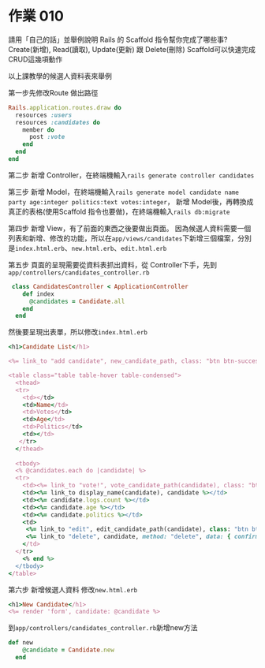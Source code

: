 # 作業 010

請用「自己的話」並舉例說明 Rails 的 Scaffold 指令幫你完成了哪些事?
Create(新增), Read(讀取), Update(更新) 跟 Delete(刪除)
Scaffold可以快速完成CRUD這幾項動作

以上課教學的候選人資料表來舉例

第一步先修改Route 做出路徑
```ruby
Rails.application.routes.draw do
  resources :users 
  resources :candidates do
    member do
      post :vote
    end
  end
end
```
第二步 新增 Controller，在終端機輸入`rails generate controller candidates`

第三步 新增 Model，在終端機輸入`rails generate model candidate name party age:integer politics:text votes:integer`，
新增 Model後，再轉換成真正的表格(使用Scaffold 指令也要做)，在終端機輸入`rails db:migrate`

第四步 新增 View，有了前面的東西之後要做出頁面。
因為候選人資料需要一個列表和新增、修改的功能，所以在`app/views/candidates`下新增三個檔案，分別是`index.html.erb`、`new.html.erb`、`edit.html.erb`

第五步 頁面的呈現需要從資料表抓出資料，從 Controller下手，先到`app/controllers/candidates_controller.rb`
```ruby
 class CandidatesController < ApplicationController
    def index
      @candidates = Candidate.all
    end
  end
```
然後要呈現出表單，所以修改`index.html.erb`
```ruby
<h1>Candidate List</h1>

<%= link_to "add candidate", new_candidate_path, class: "btn btn-success btn-xs" %>

<table class="table table-hover table-condensed">
  <thead>
  <tr>
    <td></td>
    <td>Name</td>
    <td>Votes</td>
    <td>Age</td>
    <td>Politics</td>
    <td></td>
   </tr>
  </thead>
  
  <tbody>
  <% @candidates.each do |candidate| %>
  <tr>
    <td><%= link_to "vote!", vote_candidate_path(candidate), class: "btn btn-xs btn-danger", data: { confirm: "Vote this one?!" }, method: "post" %></td>
    <td><%= link_to display_name(candidate), candidate %></td>
    <td><%= candidate.logs.count %></td>
    <td><%= candidate.age %></td>
    <td><%= candidate.politics %></td>
    <td>
     <%= link_to "edit", edit_candidate_path(candidate), class: "btn btn-success btn-xs"  %>
     <%= link_to "delete", candidate, method: "delete", data: { confirm: 'delete?!'}, class: "btn btn-danger btn-xs"  %>
    </td>
  </tr>
    <% end %>
  </tbody>
</table>
```
第六步 新增候選人資料
修改`new.html.erb`
```ruby
<h1>New Candidate</h1>
<%= render 'form', candidate: @candidate %>
```
到`app/controllers/candidates_controller.rb`新增new方法
```ruby
def new
    @candidate = Candidate.new
  end
 ```

